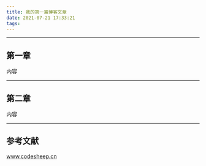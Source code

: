 ```yaml
---
title: 我的第一篇博客文章
date: 2021-07-21 17:33:21
tags:
---
```


---

## 第一章

内容

---

## 第二章

内容

---

## 参考文献

www.codesheep.cn





